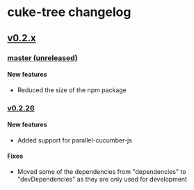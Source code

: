 # cuke-tree changelog

## [v0.2.x](https://github.com/peteclark82/cuke-tree/compare/v0.2.26...master)

### [master (unreleased)](https://github.com/peteclark82/cuke-tree/compare/v0.2.26...master)

#### New features
* Reduced the size of the npm package

### [v0.2.26](https://github.com/peteclark82/cuke-tree/tree/v0.2.26)

#### New features
* Added support for parallel-cucumber-js

#### Fixes
* Moved some of the dependencies from "dependencies" to "devDependencies" as they are only used for development
